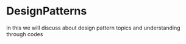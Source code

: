 # DesignPatterns
in this we will discuss about design pattern topics and understanding through codes
